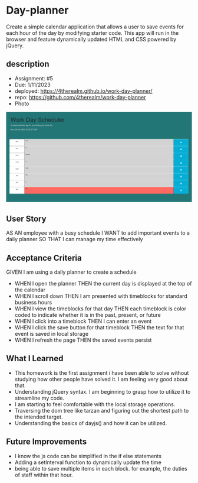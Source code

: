 # Day-planner  
Create a simple calendar application that allows a user to save events for each hour of the day by modifying starter code. This app will run in the browser and feature dynamically updated HTML and CSS powered by jQuery.  

## description
* Assignment: #5
* Due: 1/11/2023  
* deployed: https://4therealm.github.io/work-day-planner/    
* repo: https://github.com/4therealm/work-day-planner  
* Photo
<img src="work-day-planner.png" alt="an image of the application">

## User Story
AS AN employee with a busy schedule
I WANT to add important events to a daily planner
SO THAT I can manage my time effectively  

## Acceptance Criteria
GIVEN I am using a daily planner to create a schedule

*  WHEN I open the planner
THEN the current day is displayed at the top of the calendar
*  WHEN I scroll down
THEN I am presented with timeblocks for standard business hours
*  WHEN I view the timeblocks for that day
THEN each timeblock is color coded to indicate whether it is in the past, present, or future
*  WHEN I click into a timeblock
THEN I can enter an event
*  WHEN I click the save button for that timeblock
THEN the text for that event is saved in local storage
*  WHEN I refresh the page
THEN the saved events persist

## What I Learned
* This homework is the first assignment i have been able to solve without studying how other people have solved it. I am feeling very good about that.
* Understanding jQuery syntax. I am beginning to grasp how to utilize it to streamline my code.  
* I am starting to feel comfortable with the local storage operations.
* Traversing the dom tree like tarzan and figuring out the shortest path to the intended target.
* Understanding the basics of dayjs() and how it can be utilized. 

## Future Improvements
* I know the js code can be simplified in the if else statements
* Adding a setInterval function to dynamically update the time
* being able to save multiple items in each block. for example, the duties of staff within that hour. 
